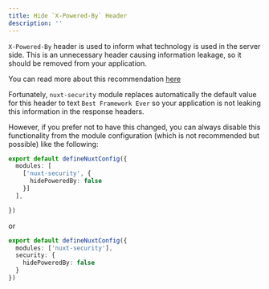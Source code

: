 ```yaml
---
title: Hide `X-Powered-By` Header
description: ''
---
```


`X-Powered-By` header is used to inform what technology is used in the server side. This is an unnecessary header causing information leakage, so it should be removed from your application.

You can read more about this recommendation [here](https://cheatsheetseries.owasp.org/cheatsheets/Nodejs_Security_Cheat_Sheet.html#use-appropriate-security-headers)

Fortunately, `nuxt-security` module replaces automatically the default value for this header to text `Best Framework Ever` so your application is not leaking this information in the response headers.

However, if you prefer not to have this changed, you can always disable this functionality from the module configuration (which is not recommended but possible) like the following:

```ts
export default defineNuxtConfig({
  modules: [
    ['nuxt-security', {
      hidePoweredBy: false
    }]
  ],

})
```

or

```ts
export default defineNuxtConfig({
  modules: ['nuxt-security'],
  security: {
    hidePoweredBy: false
  }
})
```
